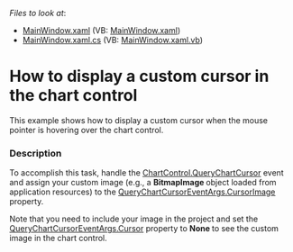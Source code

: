 <!-- default file list -->
*Files to look at*:

* [MainWindow.xaml](./CS/CustomCursor/MainWindow.xaml) (VB: [MainWindow.xaml](./VB/CustomCursor/MainWindow.xaml))
* [MainWindow.xaml.cs](./CS/CustomCursor/MainWindow.xaml.cs) (VB: [MainWindow.xaml.vb](./VB/CustomCursor/MainWindow.xaml.vb))
<!-- default file list end -->
# How to display a custom cursor in the chart control


<p>This example shows how to display a custom cursor when the mouse pointer is hovering over  the chart control. </p>


<h3>Description</h3>

<p>To accomplish this task, handle the  <a href="http://documentation.devexpress.com/#WPF/DevExpressXpfChartsChartControl_QueryChartCursortopic"><u>ChartControl.QueryChartCursor</u></a> event and assign your custom image (e.g., a <strong>Bit</strong><strong>m</strong><strong>apImage </strong>object loaded from application resources) to the <a href="http://documentation.devexpress.com/#WPF/DevExpressXpfChartsQueryChartCursorEventArgs_CursorImagetopic"><u>QueryChartCursorEventArgs.CursorImage</u></a> property.</p><p>Note that you need to include your image in the project and set the <a href="http://documentation.devexpress.com/#WPF/DevExpressXpfChartsQueryChartCursorEventArgs_Cursortopic"><u>QueryChartCursorEventArgs.Cursor</u></a> property to <strong>None </strong>to see the custom image in the chart control. </p>

<br/>


